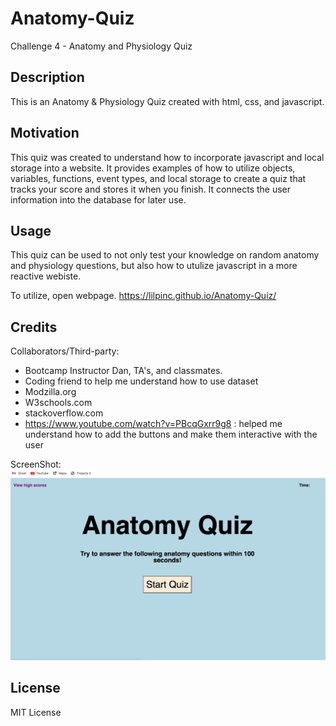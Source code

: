 # Anatomy-Quiz
Challenge 4 - Anatomy and Physiology Quiz

## Description

This is an Anatomy & Physiology Quiz created with html, css, and javascript.

## Motivation

This quiz was created to understand how to incorporate javascript and local storage into a website. It provides examples of how to utilize objects, variables, functions, event types, and local storage to create a quiz that tracks your score and stores it when you finish. It connects the user information into the database for later use.

## Usage

This quiz can be used to not only test your knowledge on random anatomy and physiology questions, but also how to utulize javascript in a more reactive webiste.

To utilize, open webpage. https://lilpinc.github.io/Anatomy-Quiz/

## Credits

Collaborators/Third-party: 

- Bootcamp Instructor Dan, TA's, and classmates.
- Coding friend to help me understand how to use dataset 
- Modzilla.org
- W3schools.com
- stackoverflow.com
- https://www.youtube.com/watch?v=PBcqGxrr9g8 : helped me understand how to add the buttons and make them interactive with the user

ScreenShot:
![ScreenShot](<assets/images/Screen Shot 2023-07-27 at 3.58.26 PM.png>)

## License

MIT License


